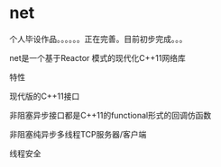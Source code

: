# net
个人毕设作品。。。。。。正在完善。目前初步完成。。。


net是一个基于Reactor 模式的现代化C++11网络库


特性

现代版的C++11接口

非阻塞异步接口都是C++11的functional形式的回调仿函数

非阻塞纯异步多线程TCP服务器/客户端

线程安全


